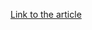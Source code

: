 [Link to the article](https://www.mandiant.com/resources/blog/sandworm-disrupts-power-ukraine-operational-technology)
